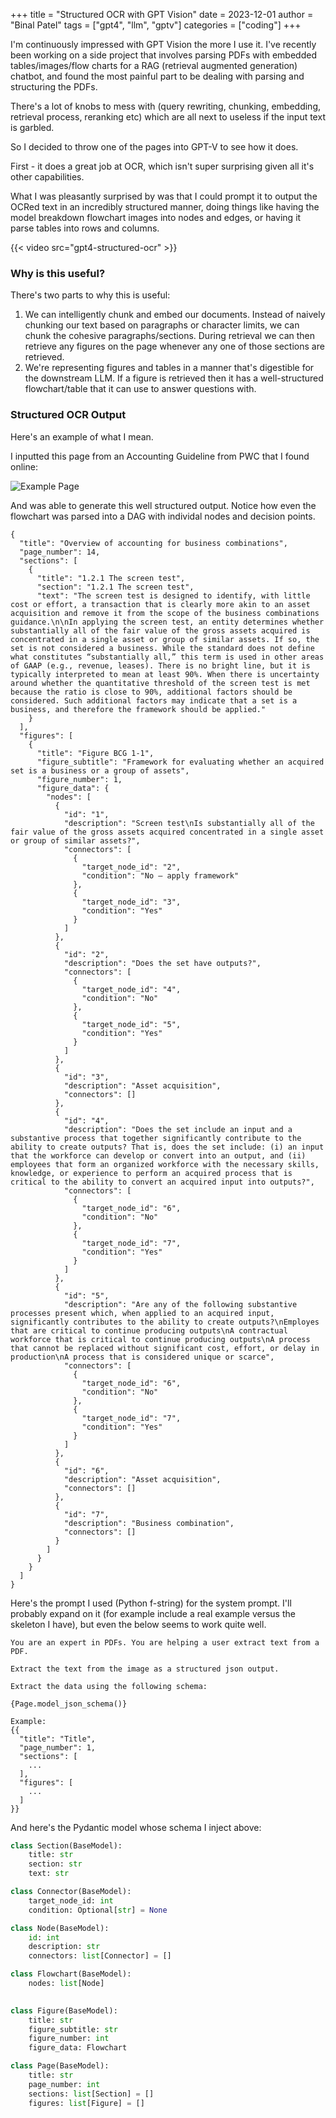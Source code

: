+++
title = "Structured OCR with GPT Vision"
date = 2023-12-01
author = "Binal Patel"
tags = ["gpt4", "llm", "gptv"]
categories = ["coding"]
+++

I'm continuously impressed with GPT Vision the more I use it. I've recently been working on a side project that involves parsing PDFs with embedded tables/images/flow charts for a RAG (retrieval augmented generation) chatbot, and found the most painful part to be dealing with parsing and structuring the PDFs.

There's a lot of knobs to mess with (query rewriting, chunking, embedding, retrieval process, reranking etc) which are all next to useless if the input text is garbled.

So I decided to throw one of the pages into GPT-V to see how it does.

First - it does a great job at OCR, which isn't super surprising given all it's other capabilities.

What I was pleasantly surprised by was that I could prompt it to output the OCRed text in an incredibly structured manner, doing things like having the model breakdown flowchart images into nodes and edges, or having it parse tables into rows and columns.

{{< video src="gpt4-structured-ocr" >}}

### Why is this useful?

There's two parts to why this is useful:

1. We can intelligently chunk and embed our documents. Instead of naively chunking our text based on paragraphs or character limits, we can chunk the cohesive paragraphs/sections. During retrieval we can then retrieve any figures on the page whenever any one of those sections are retrieved.
2. We're representing figures and tables in a manner that's digestible for the downstream LLM. If a figure is retrieved then it has a well-structured flowchart/table that it can use to answer questions with.

### Structured OCR Output

Here's an example of what I mean.

I inputted this page from an Accounting Guideline from PWC that I found online:

![Example Page](gpt4v-ocr.png)

And was able to generate this well structured output. Notice how even the flowchart was parsed into a DAG with individal nodes and decision points.

```
{
  "title": "Overview of accounting for business combinations",
  "page_number": 14,
  "sections": [
    {
      "title": "1.2.1 The screen test",
      "section": "1.2.1 The screen test",
      "text": "The screen test is designed to identify, with little cost or effort, a transaction that is clearly more akin to an asset acquisition and remove it from the scope of the business combinations guidance.\n\nIn applying the screen test, an entity determines whether substantially all of the fair value of the gross assets acquired is concentrated in a single asset or group of similar assets. If so, the set is not considered a business. While the standard does not define what constitutes “substantially all,” this term is used in other areas of GAAP (e.g., revenue, leases). There is no bright line, but it is typically interpreted to mean at least 90%. When there is uncertainty around whether the quantitative threshold of the screen test is met because the ratio is close to 90%, additional factors should be considered. Such additional factors may indicate that a set is a business, and therefore the framework should be applied."
    }
  ],
  "figures": [
    {
      "title": "Figure BCG 1-1",
      "figure_subtitle": "Framework for evaluating whether an acquired set is a business or a group of assets",
      "figure_number": 1,
      "figure_data": {
        "nodes": [
          {
            "id": "1",
            "description": "Screen test\nIs substantially all of the fair value of the gross assets acquired concentrated in a single asset or group of similar assets?",
            "connectors": [
              {
                "target_node_id": "2",
                "condition": "No – apply framework"
              },
              {
                "target_node_id": "3",
                "condition": "Yes"
              }
            ]
          },
          {
            "id": "2",
            "description": "Does the set have outputs?",
            "connectors": [
              {
                "target_node_id": "4",
                "condition": "No"
              },
              {
                "target_node_id": "5",
                "condition": "Yes"
              }
            ]
          },
          {
            "id": "3",
            "description": "Asset acquisition",
            "connectors": []
          },
          {
            "id": "4",
            "description": "Does the set include an input and a substantive process that together significantly contribute to the ability to create outputs? That is, does the set include: (i) an input that the workforce can develop or convert into an output, and (ii) employees that form an organized workforce with the necessary skills, knowledge, or experience to perform an acquired process that is critical to the ability to convert an acquired input into outputs?",
            "connectors": [
              {
                "target_node_id": "6",
                "condition": "No"
              },
              {
                "target_node_id": "7",
                "condition": "Yes"
              }
            ]
          },
          {
            "id": "5",
            "description": "Are any of the following substantive processes present which, when applied to an acquired input, significantly contributes to the ability to create outputs?\nEmployes that are critical to continue producing outputs\nA contractual workforce that is critical to continue producing outputs\nA process that cannot be replaced without significant cost, effort, or delay in production\nA process that is considered unique or scarce",
            "connectors": [
              {
                "target_node_id": "6",
                "condition": "No"
              },
              {
                "target_node_id": "7",
                "condition": "Yes"
              }
            ]
          },
          {
            "id": "6",
            "description": "Asset acquisition",
            "connectors": []
          },
          {
            "id": "7",
            "description": "Business combination",
            "connectors": []
          }
        ]
      }
    }
  ]
}
```

Here's the prompt I used (Python f-string) for the system prompt. I'll probably expand on it (for example include a real example versus the skeleton I have), but even the below seems to work quite well.

```text
You are an expert in PDFs. You are helping a user extract text from a PDF.

Extract the text from the image as a structured json output.

Extract the data using the following schema:

{Page.model_json_schema()}

Example:
{{
  "title": "Title",
  "page_number": 1,
  "sections": [
    ...
  ],
  "figures": [
    ...
  ]
}}
```

And here's the Pydantic model whose schema I inject above:

```python
class Section(BaseModel):
    title: str
    section: str
    text: str

class Connector(BaseModel):
    target_node_id: int
    condition: Optional[str] = None

class Node(BaseModel):
    id: int
    description: str
    connectors: list[Connector] = []

class Flowchart(BaseModel):
    nodes: list[Node]
    

class Figure(BaseModel):
    title: str
    figure_subtitle: str
    figure_number: int
    figure_data: Flowchart

class Page(BaseModel):
    title: str
    page_number: int
    sections: list[Section] = []
    figures: list[Figure] = []
```

